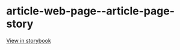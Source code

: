 # article-web-page--article-page-story

[View in storybook](https://raw.githack.com/Independent-Digital-News-and-Media-Ltd/indy100-pwamp-sb/PR-570-sb/index.html?path=/story/article-web-page--article-page-story)